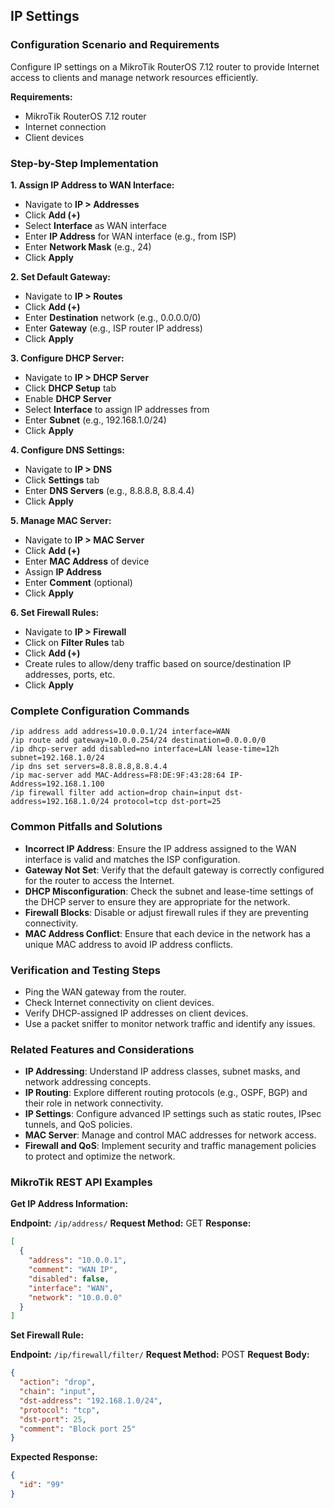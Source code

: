 ## IP Settings

### Configuration Scenario and Requirements

Configure IP settings on a MikroTik RouterOS 7.12 router to provide Internet access to clients and manage network resources efficiently.

**Requirements:**

- MikroTik RouterOS 7.12 router
- Internet connection
- Client devices

### Step-by-Step Implementation

**1. Assign IP Address to WAN Interface:**

- Navigate to **IP > Addresses**
- Click **Add (+)**
- Select **Interface** as WAN interface
- Enter **IP Address** for WAN interface (e.g., from ISP)
- Enter **Network Mask** (e.g., 24)
- Click **Apply**

**2. Set Default Gateway:**

- Navigate to **IP > Routes**
- Click **Add (+)**
- Enter **Destination** network (e.g., 0.0.0.0/0)
- Enter **Gateway** (e.g., ISP router IP address)
- Click **Apply**

**3. Configure DHCP Server:**

- Navigate to **IP > DHCP Server**
- Click **DHCP Setup** tab
- Enable **DHCP Server**
- Select **Interface** to assign IP addresses from
- Enter **Subnet** (e.g., 192.168.1.0/24)
- Click **Apply**

**4. Configure DNS Settings:**

- Navigate to **IP > DNS**
- Click **Settings** tab
- Enter **DNS Servers** (e.g., 8.8.8.8, 8.8.4.4)
- Click **Apply**

**5. Manage MAC Server:**

- Navigate to **IP > MAC Server**
- Click **Add (+)**
- Enter **MAC Address** of device
- Assign **IP Address**
- Enter **Comment** (optional)
- Click **Apply**

**6. Set Firewall Rules:**

- Navigate to **IP > Firewall**
- Click on **Filter Rules** tab
- Click **Add (+)**
- Create rules to allow/deny traffic based on source/destination IP addresses, ports, etc.
- Click **Apply**

### Complete Configuration Commands

```
/ip address add address=10.0.0.1/24 interface=WAN
/ip route add gateway=10.0.0.254/24 destination=0.0.0.0/0
/ip dhcp-server add disabled=no interface=LAN lease-time=12h subnet=192.168.1.0/24
/ip dns set servers=8.8.8.8,8.8.4.4
/ip mac-server add MAC-Address=F8:DE:9F:43:28:64 IP-Address=192.168.1.100
/ip firewall filter add action=drop chain=input dst-address=192.168.1.0/24 protocol=tcp dst-port=25
```

### Common Pitfalls and Solutions

- **Incorrect IP Address**: Ensure the IP address assigned to the WAN interface is valid and matches the ISP configuration.
- **Gateway Not Set**: Verify that the default gateway is correctly configured for the router to access the Internet.
- **DHCP Misconfiguration**: Check the subnet and lease-time settings of the DHCP server to ensure they are appropriate for the network.
- **Firewall Blocks**: Disable or adjust firewall rules if they are preventing connectivity.
- **MAC Address Conflict**: Ensure that each device in the network has a unique MAC address to avoid IP address conflicts.

### Verification and Testing Steps

- Ping the WAN gateway from the router.
- Check Internet connectivity on client devices.
- Verify DHCP-assigned IP addresses on client devices.
- Use a packet sniffer to monitor network traffic and identify any issues.

### Related Features and Considerations

- **IP Addressing**: Understand IP address classes, subnet masks, and network addressing concepts.
- **IP Routing**: Explore different routing protocols (e.g., OSPF, BGP) and their role in network connectivity.
- **IP Settings**: Configure advanced IP settings such as static routes, IPsec tunnels, and QoS policies.
- **MAC Server**: Manage and control MAC addresses for network access.
- **Firewall and QoS**: Implement security and traffic management policies to protect and optimize the network.

### MikroTik REST API Examples

**Get IP Address Information:**

**Endpoint:** `/ip/address/`
**Request Method:** GET
**Response:**

```json
[
  {
    "address": "10.0.0.1",
    "comment": "WAN IP",
    "disabled": false,
    "interface": "WAN",
    "network": "10.0.0.0"
  }
]
```

**Set Firewall Rule:**

**Endpoint:** `/ip/firewall/filter/`
**Request Method:** POST
**Request Body:**

```json
{
  "action": "drop",
  "chain": "input",
  "dst-address": "192.168.1.0/24",
  "protocol": "tcp",
  "dst-port": 25,
  "comment": "Block port 25"
}
```

**Expected Response:**

```json
{
  "id": "99"
}
```